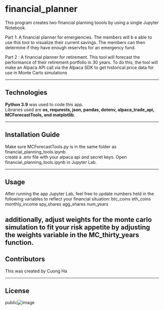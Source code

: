 # financial_planner
This program creates two financial planning toools by using a single Jupyter Notebook.

Part 1: A financial planner for emergiencies.  The members will b e able to use this tool to visualize their current savings.  The members can then determine if they have enough reservfes for an emergency fund.

Part 2 : A financial planner for retirement.  This tool will forecast the performance of their retirement portfolio in 30 years. To do this, the tool will make an Alpaca API call via the Alpaca SDK to get historical price data for use in Monte Carlo simulations


---

## Technologies
**Python 3.9** was used to code this app.  
Libraries used are **os, requrests, json, pandas, dotenv, alpaca_trade_api, MCForecastTools, and matplotlib**.

---

## Installation Guide
Make sure MCForecastTools.py is in the same folder as financial_planning_tools.ipynb.  
create a .env file with your alpaca api and secret keys.
Open financial_planning_tools.ipynb in Jupyter Lab.

---

## Usage
After running the app Jupyter Lab, feel free to update numbers held in the following variables to reflect your financial situation:
btc_coins
eth_coins
monthly_income
spy_shares
agg_shares
num_years

additionally, adjust weights for the monte carlo simulation to fit your risk appetite by adjusting the weights variable in the MC_thirty_years function.
---

## Contributors
This was created by Cuong Ha

---

## License
public![image](https://user-images.githubusercontent.com/107331964/187110976-b8b1b928-8025-4c4b-a849-6deb1ecf2edc.png)
